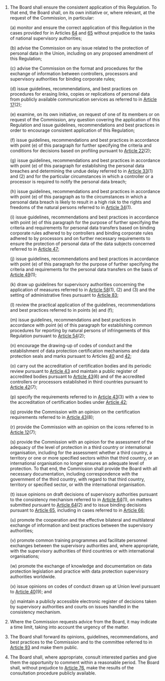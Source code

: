 1. The Board shall ensure the consistent application of this Regulation. To that end, the Board shall, on its own initiative or, where relevant, at the request of the Commission, in particular:

    (a) monitor and ensure the correct application of this Regulation in the cases provided for in Articles [64](/gdpr/articles/64-opinion-of-board/) and [65](/gdpr/articles/65-dispute-resolution/) without prejudice to the tasks of national supervisory authorities;

    (b) advise the Commission on any issue related to the protection of personal data in the Union, including on any proposed amendment of this Regulation;

    &#40;c) advise the Commission on the format and procedures for the exchange of information between controllers, processors and supervisory authorities for binding corporate rules;

    (d) issue guidelines, recommendations, and best practices on procedures for erasing links, copies or replications of personal data from publicly available communication services as referred to in [Article 17](/gdpr/articles/17-right-to-be-forgotten/)(2);

    (e) examine, on its own initiative, on request of one of its members or on request of the Commission, any question covering the application of this Regulation and issue guidelines, recommendations and best practices in order to encourage consistent application of this Regulation;

    (f) issue guidelines, recommendations and best practices in accordance with point (e) of this paragraph for further specifying the criteria and conditions for decisions based on profiling pursuant to [Article 22](/gdpr/articles/22-automated-decision-making/)(2);

    (g) issue guidelines, recommendations and best practices in accordance with point (e) of this paragraph for establishing the personal data breaches and determining the undue delay referred to in [Article 33](/gdpr/articles/33-notification-to-authority/)(1) and (2) and for the particular circumstances in which a controller or a processor is required to notify the personal data breach;

    (h) issue guidelines, recommendations and best practices in accordance with point (e) of this paragraph as to the circumstances in which a personal data breach is likely to result in a high risk to the rights and freedoms of the natural persons referred to in [Article 34](/gdpr/articles/34-notification-personal-data-breach/)(1).

    (i) issue guidelines, recommendations and best practices in accordance with point (e) of this paragraph for the purpose of further specifying the criteria and requirements for personal data transfers based on binding corporate rules adhered to by controllers and binding corporate rules adhered to by processors and on further necessary requirements to ensure the protection of personal data of the data subjects concerned referred to in [Article 47](/gdpr/articles/47-binding-corporate-rules/);

    (j) issue guidelines, recommendations and best practices in accordance with point (e) of this paragraph for the purpose of further specifying the criteria and requirements for the personal data transfers on the basis of [Article 49](/gdpr/articles/49-derogations-for-situations/)(1);

    (k) draw up guidelines for supervisory authorities concerning the application of measures referred to in [Article 58](/gdpr/articles/58-powers/)(1), (2) and (3) and the setting of administrative fines pursuant to [Article 83](/gdpr/articles/83-conditions-imposing-fines/);

    (l) review the practical application of the guidelines, recommendations and best practices referred to in points (e) and (f);

    (m) issue guidelines, recommendations and best practices in accordance with point (e) of this paragraph for establishing common procedures for reporting by natural persons of infringements of this Regulation pursuant to [Article 54](/gdpr/articles/54-establishment-of-authority/)(2);

    (n) encourage the drawing-up of codes of conduct and the establishment of data protection certification mechanisms and data protection seals and marks pursuant to Articles [40](/gdpr/articles/40-codes-of-conduct/) and [42](/gdpr/articles/42-certification/);

    (o) carry out the accreditation of certification bodies and its periodic review pursuant to [Article 43](/gdpr/articles/43-certification-bodies/) and maintain a public register of accredited bodies pursuant to [Article 43](/gdpr/articles/43-certification-bodies/)(6) and of the accredited controllers or processors established in third countries pursuant to [Article 42](/gdpr/articles/42-certification/)(7);

    (p) specify the requirements referred to in [Article 43](/gdpr/articles/43-certification-bodies/)(3) with a view to the accreditation of certification bodies under [Article 42](/gdpr/articles/42-certification/);

    (q) provide the Commission with an opinion on the certification requirements referred to in [Article 43](/gdpr/articles/43-certification-bodies/)(8);

    &#40;r) provide the Commission with an opinion on the icons referred to in [Article 12](/gdpr/articles/12-transparent-communication/)(7);

    (s) provide the Commission with an opinion for the assessment of the adequacy of the level of protection in a third country or international organisation, including for the assessment whether a third country, a territory or one or more specified sectors within that third country, or an international organisation no longer ensures an adequate level of protection. To that end, the Commission shall provide the Board with all necessary documentation, including correspondence with the government of the third country, with regard to that third country, territory or specified sector, or with the international organisation.

    (t) issue opinions on draft decisions of supervisory authorities pursuant to the consistency mechanism referred to in [Article 64](/gdpr/articles/64-opinion-of-board/)(1), on matters submitted pursuant to [Article 64](/gdpr/articles/64-opinion-of-board/)(2) and to issue binding decisions pursuant to [Article 65](/gdpr/articles/65-dispute-resolution/), including in cases referred to in [Article 66](/gdpr/articles/66-urgency-procedure/);

    (u) promote the cooperation and the effective bilateral and multilateral exchange of information and best practices between the supervisory authorities;

    (v) promote common training programmes and facilitate personnel exchanges between the supervisory authorities and, where appropriate, with the supervisory authorities of third countries or with international organisations;

    (w) promote the exchange of knowledge and documentation on data protection legislation and practice with data protection supervisory authorities worldwide.

    (x) issue opinions on codes of conduct drawn up at Union level pursuant to [Article 40](/gdpr/articles/40-codes-of-conduct/)(9); and

    (y) maintain a publicly accessible electronic register of decisions taken by supervisory authorities and courts on issues handled in the consistency mechanism.

2. Where the Commission requests advice from the Board, it may indicate a time limit, taking into account the urgency of the matter.

3. The Board shall forward its opinions, guidelines, recommendations, and best practices to the Commission and to the committee referred to in [Article 93](/gdpr/articles/93-committee-procedure/) and make them public.

4. The Board shall, where appropriate, consult interested parties and give them the opportunity to comment within a reasonable period. The Board shall, without prejudice to [Article 76](/gdpr/articles/76-confidentiality/), make the results of the consultation procedure publicly available.
